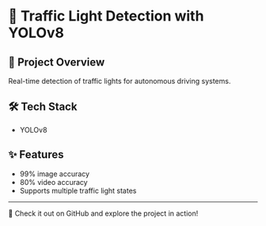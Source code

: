 # 🚦 Traffic Light Detection with YOLOv8

## 📘 Project Overview
Real-time detection of traffic lights for autonomous driving systems.

## 🛠️ Tech Stack
- YOLOv8

## ✨ Features
- 99% image accuracy
- 80% video accuracy
- Supports multiple traffic light states

---
🔗 Check it out on GitHub and explore the project in action!
